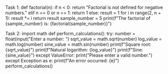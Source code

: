 Task 1:
def factorial(n):
    if n < 0:
        return "Factorial is not defined for negative numbers."
    elif n == 0 or n == 1:
        return 1
    else:
        result = 1
        for i in range(2, n + 1):
            result *= i
        return result
sample_number = 5
print(f"The factorial of {sample_number} is: {factorial(sample_number)}")

Task 2:
import math
def perform_calculations():
    try:
        number = float(input("Enter a number: ")
        sqrt_value = math.sqrt(number)
        log_value = math.log(number)
        sine_value = math.sin(number)
        print(f"Square root: {sqrt_value}")
        print(f"Natural logarithm: {log_value}")
        print(f"Sine: {sine_value}")
    except ValueError:
        print("Please enter a valid number.")
    except Exception as e:
        print(f"An error occurred: {e}")
perform_calculations()


